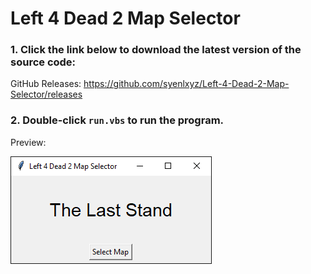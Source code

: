 # Left 4 Dead 2 Map Selector

### 1. Click the link below to download the latest version of the source code:

GitHub Releases: https://github.com/syenlxyz/Left-4-Dead-2-Map-Selector/releases

### 2. Double-click `run.vbs` to run the program.

Preview:

<img src="run.png">